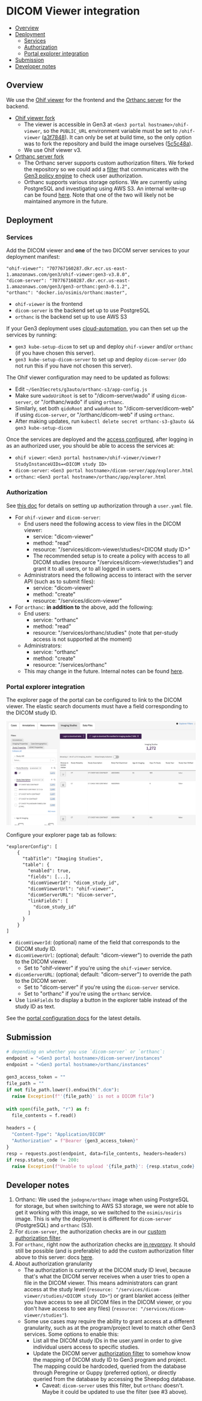 # DICOM Viewer integration

- [Overview](#overview)
- [Deployment](#deployment)
  - [Services](#services)
  - [Authorization](#authorization)
  - [Portal explorer integration](#portal-explorer-integration)
- [Submission](#submission)
- [Developer notes](#developer-notes)

## Overview

We use the [Ohif viewer](https://ohif.org) for the frontend and the [Orthanc server](https://www.orthanc-server.com) for the backend.

- [Ohif viewer fork](https://github.com/uc-cdis/viewers)
  - The viewer is accessible in Gen3 at `<Gen3 portal hostname>/ohif-viewer`, so the `PUBLIC_URL` environment variable must be set to `/ohif-viewer` ([a3f7848](https://github.com/OHIF/Viewers/commit/a3f7848b2f00721a5f4ab994754d828fd00cdfb2)). It can only be set at build time, so the only option was to fork the repository and build the image ourselves ([5c5c48a](https://github.com/OHIF/Viewers/commit/5c5c48ac19e4294c38b8bb03691e1b4250c432ba)).
  - We use Ohif viewer v3.
- [Orthanc server fork](https://github.com/uc-cdis/OrthancDocker/tree/master-rebase)
  - The Orthanc server supports custom authorization filters. We forked the repository so we could add a [filter](https://github.com/uc-cdis/OrthancDocker/blob/gen3-0.1.2/orthanc-gen3/authz_filter.py) that communicates with the [Gen3 policy engine](https://github.com/uc-cdis/arborist) to check user authorization.
  - Orthanc supports various storage options. We are currently using PostgreSQL and investigating using AWS S3. An internal write-up can be found [here](https://docs.google.com/document/d/1QDf_xqwy1esGp1AV2D-or8R1PbMAx_YqMsWhbL0B3PM). Note that one of the two will likely not be maintained anymore in the future.

## Deployment

### Services

Add the DICOM viewer and **one** of the two DICOM server services to your deployment manifest:
```
"ohif-viewer": "707767160287.dkr.ecr.us-east-1.amazonaws.com/gen3/ohif-viewer:gen3-v3.8.0",
"dicom-server": "707767160287.dkr.ecr.us-east-1.amazonaws.com/gen3/gen3-orthanc:gen3-0.1.2",
"orthanc": "docker.io/osimis/orthanc:master",
```
- `ohif-viewer` is the frontend
- `dicom-server` is the backend set up to use PostgreSQL
- `orthanc` is the backend set up to use AWS S3

If your Gen3 deployment uses [cloud-automation](https://github.com/uc-cdis/cloud-automation), you can then set up the services by running:
- `gen3 kube-setup-dicom` to set up and deploy `ohif-viewer` and/or `orthanc` (if you have chosen this server).
- `gen3 kube-setup-dicom-server` to set up and deploy `dicom-server` (do not run this if you have not chosen this server).

The Ohif viewer configuration may need to be updated as follows:
- Edit `~/Gen3Secrets/g3auto/orthanc-s3/app-config.js`
- Make sure `wadoUriRoot` is set to "/dicom-server/wado" if using `dicom-server`, or "/orthanc/wado" if using `orthanc`.
- Similarly, set both `qidoRoot` and `wadoRoot` to "/dicom-server/dicom-web" if using `dicom-server`, or "/orthanc/dicom-web" if using `orthanc`.
- After making updates, run `kubectl delete secret orthanc-s3-g3auto && gen3 kube-setup-dicom`

Once the services are deployed and the [access configured](#authorization), after logging in as an authorized user, you should be able to access the services at:
- `ohif viewer`: `<Gen3 portal hostname>/ohif-viewer/viewer?StudyInstanceUIDs=<DICOM study ID>`
- `dicom-server`: `<Gen3 portal hostname>/dicom-server/app/explorer.html`
- `orthanc`: `<Gen3 portal hostname>/orthanc/app/explorer.html`

### Authorization

See [this doc](https://github.com/uc-cdis/fence/blob/f102fab/docs/additional_documentation/user.yaml_guide.md) for details on setting up authorization through a `user.yaml` file.

- For `ohif-viewer` and `dicom-server`:
  - End users need the following access to view files in the DICOM viewer:
    - service: "dicom-viewer"
    - method: "read"
    - resource: "/services/dicom-viewer/studies/\<DICOM study ID\>"
    - The recommended setup is to create a policy with access to all DICOM studies (resource "/services/dicom-viewer/studies") and grant it to all users, or to all logged in users.
  - Administrators need the following access to interact with the server API (such as to submit files):
    - service: "dicom-viewer"
    - method: "create"
    - resource: "/services/dicom-viewer"
- For `orthanc`: **in addition to** the above, add the following:
  - End users:
    - service: "orthanc"
    - method: "read"
    - resource: "/services/orthanc/studies" (note that per-study access is not supported at the moment)
  - Administrators:
    - service: "orthanc"
    - method: "create"
    - resource: "/services/orthanc"
  - This may change in the future. Internal notes can be found [here](https://ctds-planx.atlassian.net/browse/MIDRC-491?focusedCommentId=32788).

### Portal explorer integration

The explorer page of the portal can be configured to link to the DICOM viewer. The elastic search documents must have a field corresponding to the DICOM study ID.

![image info](portal_dicom_example.png)

Configure your explorer page tab as follows:
```
"explorerConfig": [
    {
      "tabTitle": "Imaging Studies",
      "table": {
        "enabled": true,
        "fields": [...],
        "dicomViewerId": "dicom_study_id",
        "dicomViewerUrl": "ohif-viewer",
        "dicomServerURL": "dicom-server",
        "linkFields": [
          "dicom_study_id"
        ]
      }
    }
]
```
- `dicomViewerId`: (optional) name of the field that corresponds to the DICOM study ID.
- `dicomViewerUrl`: (optional; default: "dicom-viewer") to override the path to the DICOM viewer.
  - Set to "ohif-viewer" if you're using the `ohif-viewer` service.
- `dicomServerURL`: (optional; default: "dicom-server") to override the path to the DICOM server.
  - Set to "dicom-server" if you're using the `dicom-server` service.
  - Set to "orthanc" if you're using the `orthanc` service.
- Use `linkFields` to display a button in the explorer table instead of the study ID as text.

See the [portal configuration docs](https://github.com/uc-cdis/data-portal/blob/master/docs/portal_config.md) for the latest details.

## Submission

```python
# depending on whether you use `dicom-server` or `orthanc`:
endpoint = "<Gen3 portal hostname>/dicom-server/instances"
endpoint = "<Gen3 portal hostname>/orthanc/instances"

gen3_access_token = ""
file_path = ""
if not file_path.lower().endswith(".dcm"):
  raise Exception(f"'{file_path}' is not a DICOM file")

with open(file_path, "r") as f:
  file_contents = f.read()

headers = {
  "Content-Type": "Application/DICOM"
  "Authorization" = f"Bearer {gen3_access_token}"
}
resp = requests.post(endpoint, data=file_contents, headers=headers)
if resp.status_code != 200:
  raise Exception(f"Unable to upload '{file_path}': {resp.status_code} - {resp.text}")
```

## Developer notes

1. Orthanc: We used the `jodogne/orthanc` image when using PostgreSQL for storage, but when switching to AWS S3 storage, we were not able to get it working with this image, so we switched to the `osimis/osiris` image. This is why the deployment is different for `dicom-server` (PostgreSQL) and `orthanc` (S3).
2. For `dicom-server`, the authorization checks are in our [custom authorization filter](https://github.com/uc-cdis/OrthancDocker/blob/gen3-0.1.2/orthanc-gen3/authz_filter.py).
3. For `orthanc`, right now the authorization checks are [in revproxy](https://github.com/uc-cdis/cloud-automation/blob/f197889/kube/services/revproxy/gen3.nginx.conf/orthanc-service.conf). It should still be possible (and is preferable) to add the custom authorization filter above to this server: docs [here](https://book.orthanc-server.com/plugins/authorization.html).
4. About authorization granularity
    - The authorization is currently at the DICOM study ID level, because that's what the DICOM server receives when a user tries to open a file in the DICOM viewer. This means administrators can grant access at the study level (`resource: "/services/dicom-viewer/studies/<DICOM study ID>"`) or grant blanket access (either you have access to see all DICOM files in the DICOM viewer, or you don't have access to see any files) (`resource: "/services/dicom-viewer/studies"`).
    - Some use cases may require the ability to grant access at a different granularity, such as at the program/project level to match other Gen3 services. Some options to enable this:
      - List all the DICOM study IDs in the user.yaml in order to give individual users access to specific studies.
      - Update the DICOM server [authorization filter](https://github.com/uc-cdis/OrthancDocker/blob/gen3-0.1.2/orthanc-gen3/authz_filter.py) to somehow know the mapping of DICOM study ID to Gen3 program and project. The mapping could be hardcoded, queried from the database through Peregrine or Guppy (preferred option), or directly queried from the database by accessing the Sheepdog database.
        - Caveat: `dicom-server` uses this filter, but `orthanc` doesn't. Maybe it could be updated to use the filter (see #3 above).
